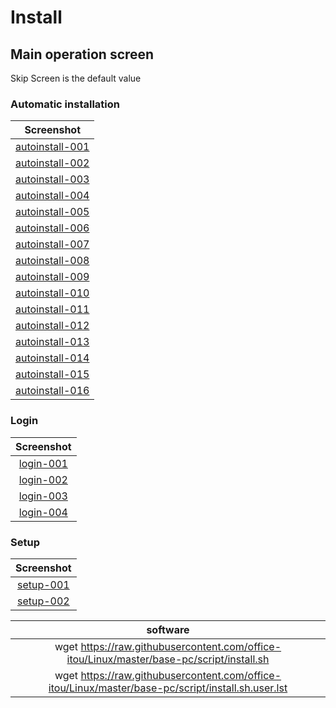 # **Install**  
  
## Main operation screen  
  
Skip Screen is the default value
  
### Automatic installation  
  
| Screenshot                                                                                                      |
| :-------------------------------------------------------------------------------------------------------------: |
| [autoinstall-001](https://github.com/office-itou/Linux/blob/master/base-pc/image/debian-01-autoinstall-001.png) |
| [autoinstall-002](https://github.com/office-itou/Linux/blob/master/base-pc/image/debian-01-autoinstall-002.png) |
| [autoinstall-003](https://github.com/office-itou/Linux/blob/master/base-pc/image/debian-01-autoinstall-003.png) |
| [autoinstall-004](https://github.com/office-itou/Linux/blob/master/base-pc/image/debian-01-autoinstall-004.png) |
| [autoinstall-005](https://github.com/office-itou/Linux/blob/master/base-pc/image/debian-01-autoinstall-005.png) |
| [autoinstall-006](https://github.com/office-itou/Linux/blob/master/base-pc/image/debian-01-autoinstall-006.png) |
| [autoinstall-007](https://github.com/office-itou/Linux/blob/master/base-pc/image/debian-01-autoinstall-007.png) |
| [autoinstall-008](https://github.com/office-itou/Linux/blob/master/base-pc/image/debian-01-autoinstall-008.png) |
| [autoinstall-009](https://github.com/office-itou/Linux/blob/master/base-pc/image/debian-01-autoinstall-009.png) |
| [autoinstall-010](https://github.com/office-itou/Linux/blob/master/base-pc/image/debian-01-autoinstall-010.png) |
| [autoinstall-011](https://github.com/office-itou/Linux/blob/master/base-pc/image/debian-01-autoinstall-011.png) |
| [autoinstall-012](https://github.com/office-itou/Linux/blob/master/base-pc/image/debian-01-autoinstall-012.png) |
| [autoinstall-013](https://github.com/office-itou/Linux/blob/master/base-pc/image/debian-01-autoinstall-013.png) |
| [autoinstall-014](https://github.com/office-itou/Linux/blob/master/base-pc/image/debian-01-autoinstall-014.png) |
| [autoinstall-015](https://github.com/office-itou/Linux/blob/master/base-pc/image/debian-01-autoinstall-015.png) |
| [autoinstall-016](https://github.com/office-itou/Linux/blob/master/base-pc/image/debian-01-autoinstall-016.png) |
  
### Login  
  
| Screenshot                                                                                                      |
| :-------------------------------------------------------------------------------------------------------------: |
| [login-001](https://github.com/office-itou/Linux/blob/master/base-pc/image/debian-02-login-001.png)             |
| [login-002](https://github.com/office-itou/Linux/blob/master/base-pc/image/debian-02-login-002.png)             |
| [login-003](https://github.com/office-itou/Linux/blob/master/base-pc/image/debian-02-login-003.png)             |
| [login-004](https://github.com/office-itou/Linux/blob/master/base-pc/image/debian-02-login-004.png)             |
  
### Setup  
  
| Screenshot                                                                                                      |
| :-------------------------------------------------------------------------------------------------------------: |
| [setup-001](https://github.com/office-itou/Linux/blob/master/base-pc/image/debian-03-setup-001.png)             |
| [setup-002](https://github.com/office-itou/Linux/blob/master/base-pc/image/debian-03-setup-002.png)             |
  
| software                                                                                                        |
| :-------------------------------------------------------------------------------------------------------------: |
| wget https://raw.githubusercontent.com/office-itou/Linux/master/base-pc/script/install.sh                       |
| wget https://raw.githubusercontent.com/office-itou/Linux/master/base-pc/script/install.sh.user.lst              |
  
